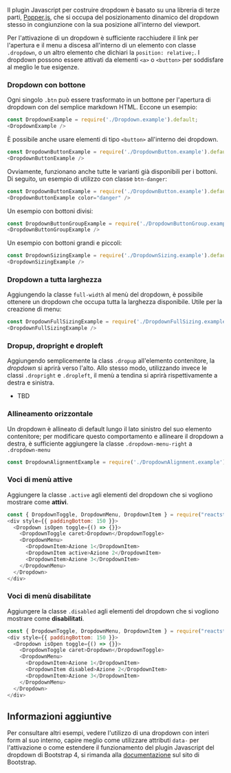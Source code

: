 Il plugin Javascript per costruire dropdown è basato su una libreria di terze parti, [Popper.js](https://popper.js.org/), che si occupa del posizionamento dinamico del dropdown stesso in congiunzione con la sua posizione all'interno del viewport.

Per l'attivazione di un dropdown è sufficiente racchiudere il link per l'apertura e il menu a discesa all'interno di un elemento con classe `.dropdown`, o un altro elemento che dichiari la `position: relative;`. I dropdown possono essere attivati da elementi `<a>` o `<button>` per soddisfare al meglio le tue esigenze.

### Dropdown con bottone

Ogni singolo `.btn` può essere trasformato in un bottone per l'apertura di dropdown con del semplice markdown HTML. Eccone un esempio:

```js
const DropdownExample = require('./Dropdown.example').default;
<DropdownExample />
```

È possibile anche usare elementi di tipo `<button>` all'interno dei dropdown.

```js
const DropdownButtonExample = require('./DropdownButton.example').default;
<DropdownButtonExample />
```

Ovviamente, funzionano anche tutte le varianti già disponibili per i bottoni. Di seguito, un esempio di utilizzo con classe `btn-danger`:

```js
const DropdownButtonExample = require('./DropdownButton.example').default;
<DropdownButtonExample color="danger" />
```

Un esempio con bottoni divisi:

```js
const DropdownButtonGroupExample = require('./DropdownButtonGroup.example').default;
<DropdownButtonGroupExample />
```

Un esempio con bottoni grandi e piccoli:

```js
const DropdownSizingExample = require('./DropdownSizing.example').default;
<DropdownSizingExample />
```

### Dropdown a tutta larghezza

Aggiungendo la classe `full-width` al menù del dropdown, è possibile ottenere un dropdown che occupa tutta la larghezza disponibile. Utile per la creazione di menu:

```js
const DropdownFullSizingExample = require('./DropdownFullSizing.example').default;
<DropdownFullSizingExample />
```

### Dropup, dropright e dropleft

Aggiungendo semplicemente la class `.dropup` all'elemento contenitore, la _dropdown_ si aprirà verso l'alto. Allo stesso modo, utilizzando invece le classi `.dropright` e `.dropleft`, il menù a tendina si aprirà rispettivamente a destra e sinistra.

- TBD

### Allineamento orizzontale

Un dropdown è allineato di default lungo il lato sinistro del suo elemento contenitore; per modificare questo comportamento e allineare il dropdown a destra, è sufficiente aggiungere la classe `.dropdown-menu-right` a `.dropdown-menu`

```js
const DropdownAlignmentExample = require('./DropdownAlignment.example').default;<DropdownAlignmentExample /> 
```

### Voci di menù attive

Aggiungere la classe `.active` agli elementi del dropdown che si vogliono mostrare come **attivi**.

```js
const { DropdownToggle, DropdownMenu, DropdownItem } = require("reactstrap");
<div style={{ paddingBottom: 150 }}>
  <Dropdown isOpen toggle={() => {}}>
    <DropdownToggle caret>Dropdown</DropdownToggle>
    <DropdownMenu>
      <DropdownItem>Azione 1</DropdownItem>
      <DropdownItem active>Azione 2</DropdownItem>
      <DropdownItem>Azione 3</DropdownItem>
    </DropdownMenu>
  </Dropdown>
</div>
```

### Voci di menù disabilitate

Aggiungere la classe `.disabled` agli elementi del dropdown che si vogliono mostrare come **disabilitati**.

```js
const { DropdownToggle, DropdownMenu, DropdownItem } = require("reactstrap");
<div style={{ paddingBottom: 150 }}>
  <Dropdown isOpen toggle={() => {}}>
    <DropdownToggle caret>Dropdown</DropdownToggle>
    <DropdownMenu>
      <DropdownItem>Azione 1</DropdownItem>
      <DropdownItem disabled>Azione 2</DropdownItem>
      <DropdownItem>Azione 3</DropdownItem>
    </DropdownMenu>
  </Dropdown>
</div>
```

## Informazioni aggiuntive

Per consultare altri esempi, vedere l'utilizzo di una dropdown con interi form al suo interno, capire meglio come utilizzare attributi `data-` per l'attivazione o come estendere il funzionamento del plugin Javascript del dropdown di Bootstrap 4, si rimanda alla [documentazione](https://getbootstrap.com/docs/4.0/components/dropdowns/) sul sito di Bootstrap.